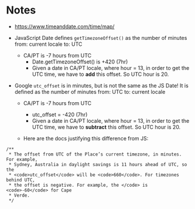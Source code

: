 # Notes

- https://www.timeanddate.com/time/map/

- JavaScript Date defines `getTimezoneOffset()` as the number of minutes
  from: current locale
  to: UTC

  - CA/PT is -7 hours from UTC
    - Date.getTimezoneOffset() is +420 (7hr)
    - Given a date in CA/PT locale, where hour = 13, in order to get the UTC
      time, we have to **add** this offset. So UTC hour is 20.

- Google `utc_offset` is in minutes, but is not the same as the JS Date! It is
  defined as the number of minutes
  from: UTC
  to: current locale

  - CA/PT is -7 hours from UTC

    - utc_offset = -420 (7hr)
    - Given a date in CA/PT locale, where hour = 13, in order to get the UTC
      time, we have to **subtract** this offset. So UTC hour is 20.

  - Here are the docs justifying this difference from JS:

```
/**
 * The offset from UTC of the Place’s current timezone, in minutes. For example,
 * Sydney, Australia in daylight savings is 11 hours ahead of UTC, so the
 * <code>utc_offset</code> will be <code>660</code>. For timezones behind UTC,
 * the offset is negative. For example, the </code> is <code>-60</code> for Cape
 * Verde.
 */
```

